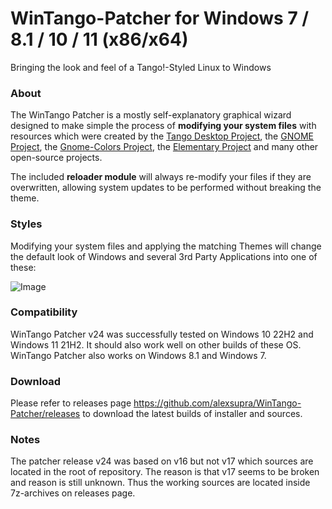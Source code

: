 # WinTango-Patcher for Windows 7 / 8.1 / 10 / 11 (x86/x64)

Bringing the look and feel of a Tango!-Styled Linux to Windows

### About

The WinTango Patcher is a mostly self-explanatory graphical wizard designed to make simple the process of **modifying your system files** with resources which were created by the [Tango Desktop Project](http://tango.freedesktop.org/Tango_Desktop_Projectheme_tango-sel.ico), the [GNOME Project](http://www.gnome.org/), the [Gnome-Colors Project](http://code.google.com/p/gnome-colors/), the [Elementary Project](http://elementaryos.org/) and many other open-source projects.

The included **reloader module** will always re-modify your files if they are overwritten, allowing system updates to be performed without breaking the theme.

### Styles

Modifying your system files and applying the matching Themes will change the default look of Windows and several 3rd Party Applications into one of these: 

![Image](https://github.com/alexsupra/WinTango-Patcher/blob/master/wiki/styles.png)

### Compatibility

WinTango Patcher v24 was successfully tested on Windows 10 22H2 and Windows 11 21H2. It should also work well on other builds of these OS.
WinTango Patcher also works on Windows 8.1 and Windows 7.

### Download

Please refer to releases page https://github.com/alexsupra/WinTango-Patcher/releases to download the latest builds of installer and sources.

### Notes

The patcher release v24 was based on v16 but not v17 which sources are located in the root of repository. The reason is that v17 seems to be broken and reason is still unknown. Thus the working sources are located inside 7z-archives on releases page.

